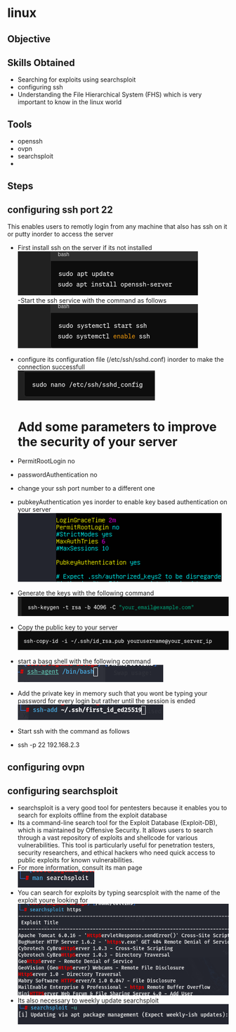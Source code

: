 # linux
## Objective 
## Skills Obtained 
- Searching for exploits using searchsploit
- configuring ssh
- Understanding the File Hierarchical System (FHS) which is very important to know in the linux world 
## Tools
- openssh
- ovpn
- searchsploit
- 
## Steps
## configuring ssh port 22
This enables users to remotly login from any machine that also has ssh on it or putty inorder to access the server 
  - First install ssh on the server if its not installed
  <br><img src="https://github.com/collinsbigomba/linux/blob/main/images/ssh1.png" /> </br>
  -Start the ssh service with the command as follows
  <br><img src="https://github.com/collinsbigomba/linux/blob/main/images/ssh2.png" /> </br>
  - configure its configuration file (/etc/ssh/sshd.conf) inorder to make the connection successfull
   <br><img src="https://github.com/collinsbigomba/linux/blob/main/images/ssh3.png" /> </br>
    # Add some parameters to improve the security of your server
   - PermitRootLogin no 
   - passwordAuthentication no 
   - change your ssh port number to a different one 
   - pubkeyAuthentication yes inorder to enable key based authentication on your server 
    <br><img src="https://github.com/collinsbigomba/linux/blob/main/images/ssh.png" /> </br>

  - Generate the keys with the following command
    <br><img src="https://github.com/collinsbigomba/linux/blob/main/images/keygen1.png" /> </br>
  - Copy the public key to your server
   <br><img src="https://github.com/collinsbigomba/linux/blob/main/images/copy.png" /> </br>
  - start a basg shell with the following command
   <br><img src="https://github.com/collinsbigomba/linux/blob/main/images/bash.png" /> </br>
  - Add the private key in memory such that you wont be typing your password for every login but rather until the session is ended
   <br><img src="https://github.com/collinsbigomba/linux/blob/main/images/add.png" /> </br>
  - Start ssh with the command as follows
  - ssh -p 22 192.168.2.3

## configuring ovpn

## configuring searchsploit
- searchsploit is a very good tool for pentesters because it enables you to search for exploits offline from the exploit database
- Its a command-line search tool for the Exploit Database (Exploit-DB), which is maintained by Offensive Security. It allows users to search through a vast repository of exploits and shellcode for various vulnerabilities. This tool is particularly useful for penetration testers, security researchers, and ethical hackers who need quick access to public exploits for known vulnerabilities.
- For more information, consult its man page
 <br><img src="https://github.com/collinsbigomba/linux/blob/main/searchsploit.png" /> </br>
 - You can search for exploits by typing searcsploit with the name of the exploit youre looking for
 <br><img src="https://github.com/collinsbigomba/linux/blob/main/searchsploit1.png" /> </br>
 - Its also necessary to weekly update searchsploit 
 <br><img src="https://github.com/collinsbigomba/linux/blob/main/searchsploit3.png" /> </br>


  
